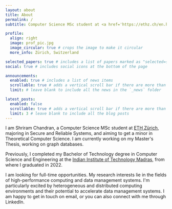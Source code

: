 ```yaml
---
layout: about
title: About
permalink: /
subtitle: Computer Science MSc student at <a href='https://ethz.ch/en.html'>D-INFK ETH Zürich</a>.

profile:
  align: right
  image: prof_pic.jpg
  image_circular: true # crops the image to make it circular
  more_info: Zürich, Switzerland

selected_papers: true # includes a list of papers marked as "selected={true}"
social: true # includes social icons at the bottom of the page

announcements:
  enabled: true # includes a list of news items
  scrollable: true # adds a vertical scroll bar if there are more than 3 news items
  limit: # leave blank to include all the news in the `_news` folder

latest_posts:
  enabled: false
  scrollable: true # adds a vertical scroll bar if there are more than 3 new posts items
  limit: 3 # leave blank to include all the blog posts
---
```


I am Shriram Chandran, a Computer Science MSc student at [ETH Zürich](https://inf.ethz.ch), majoring in Secure and Reliable Systems, and aiming to get a minor in Theoretical Computer Science. I am currently working on my Master's Thesis, working on graph databases.

Previously, I completed my Bachelor of Technology degree in Computer Science and Engineering at the [Indian Institute of Technology Madras](https://www.cse.iitm.ac.in/), from where I graduated in 2022.

I am looking for full-time opportunities. My research interests lie in the fields of high-performance computing and data management systems. I'm particularly excited by heterogeneous and distributed computing environments and their potential to accelerate data management systems. I am happy to get in touch on email, or you can also connect with me through LinkedIn.
